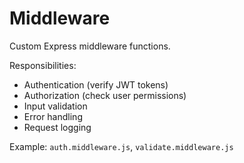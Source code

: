 # Middleware

Custom Express middleware functions.

Responsibilities:
- Authentication (verify JWT tokens)
- Authorization (check user permissions)
- Input validation
- Error handling
- Request logging

Example: `auth.middleware.js`, `validate.middleware.js`
